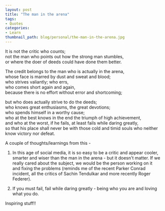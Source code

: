 ```yaml
---
layout: post
title: "The man in the arena"
tags:
- Quotes
categories:
- Learn
thumbnail_path: blog/personal/the-man-in-the-arena.jpg
---
```

>
It is not the critic who counts;<br/>
not the man who points out how the strong man stumbles,<br/>
or where the doer of deeds could have done them better.<br/>

> 
The credit belongs to the man who is actually in the arena,<br/> 
whose face is marred by dust and sweat and blood;<br/>
who strives valiantly; who errs,<br/>
who comes short again and again,<br/>
because there is no effort without error and shortcoming;<br/>

>
but who does actually strive to do the deeds;<br/>
who knows great enthusiasms, the great devotions;<br/>
who spends himself in a worthy cause;<br/>
who at the best knows in the end the triumph of high achievement,<br/>
and who at the worst, if he fails, at least fails while daring greatly,<br/> 
so that his place shall never be with those cold and timid souls who neither know victory nor defeat.<br/>

 A couple of thoughts/learnings from this - 

 1. In this age of social media, it is so easy to be a critic and appear cooler, smarter and wiser than the man in the arena - but it doesn't matter. If we really cared about the subject, we would be the person working on it and fixing the problems (reminds me of the recent Parker Conrad incident, all the critics of Sachin Tendulkar and more recently Roger Federer).

 2. If you must fail, fail while daring greatly - being who you are and loving what you do.

 Inspiring stuff!!